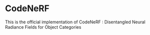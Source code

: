 # CodeNeRF

This is the official implementation of CodeNeRF : Disentangled Neural Radiance Fields for Object Categories 
